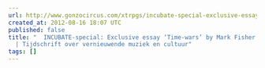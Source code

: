 ```yaml
---
url: http://www.gonzocircus.com/xtrpgs/incubate-special-exclusive-essay-time-wars-by-mark-fisher/
created_at: 2012-08-16 18:07 UTC
published: false
title: "  INCUBATE-special: Exclusive essay ‘Time-wars’ by Mark Fisher : Gonzo (circus)
  | Tijdschrift over vernieuwende muziek en cultuur"
tags: []
---
```



